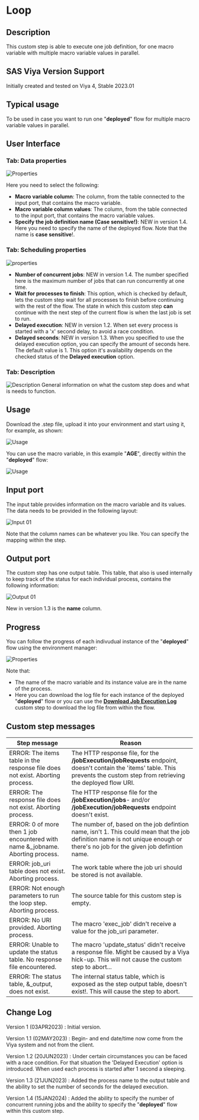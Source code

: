 # Loop

## Description

This custom step is able to execute one job definition, for one macro variable with multiple macro variable values in parallel.

## SAS Viya Version Support

Initially created and tested on Viya 4, Stable 2023.01

## Typical usage

To be used in case you want to run one "**deployed**" flow for multiple macro variable values in parallel.

## User Interface

### Tab: Data properties

![Properties](img/UI_data_properties.PNG)

Here you need to select the following:
- **Macro variable column**: The column, from the table connected to the input port, that contains the macro variable.
- **Macro variable column values**: The column, from the table connected to the input port, that contains the macro variable values.
- **Specify the job definition name (Case sensitive!)**: NEW in version 1.4. Here you need to specify the name of the deployed flow. Note that the name is **case sensitive**!.

### Tab: Scheduling properties

![properties](img/UI_scheduling_properties.PNG)

- **Number of concurrent jobs**: NEW in version 1.4. The number specified here is the maximum number of jobs that can run concurrently at one time.
- **Wait for processes to finish**: This option, which is checked by default, lets the custom step wait for all processes to finish before continuing with the rest of the flow. The state in which this custom step **can** continue with the next step of the current flow is when the last job is set to run.
- **Delayed execution**: NEW in version 1.2. When set every process is started with a 'x' second delay, to avoid a race condition. 
- **Delayed seconds**: NEW in version 1.3. When you specified to use the delayed execution option, you can specify the amount of seconds here. The default value is 1. This option it's availability depends on the checked status of the **Delayed execution** option.

### Tab: Description

![Description](img/UI_description.PNG)
General information on what the custom step does and what is needs to function.

## Usage

Download the .step file, upload it into your environment and start using it, for example, as shown:

![Usage](img/Usage.PNG)

You can use the macro variable, in this example "**AGE**", directly within the "**deployed**" flow:

![Usage](img/Usage_inner_flow.PNG)

## Input port

The input table provides information on the macro variable and its values. The data needs to be provided in the following layout:

![Input 01](img/Input_01.PNG)

Note that the column names can be whatever you like. You can specify the mapping within the step.

## Output port

The custom step has one output table. This table, that also is used internally to keep track of the status for each individual process, contains the following information:

![Output 01](img/Output_01.PNG)

New in version 1.3 is the **name** column.

## Progress

You can follow the progress of each indivudual instance of the "**deployed**" flow using the environment manager:

![Properties](img/Runtime.PNG)

Note that: 
- The name of the macro variable and its instance value are in the name of the process.
- Here you can download the log file for each instance of the deployed "**deployed**" flow or you can use the [**Download Job Execution Log**](../Download%20Job%20Execution%20Log/README.md) custom step to download the log file from within the flow.

## Custom step messages
| Step message                                                     | Reason    |
|------------------------------------------------------------------|-----------|
| ERROR: The items table in the response file does not exist. Aborting process.  | The HTTP response file, for the **/jobExecution/jobRequests** endpoint, doesn't contain the 'items' table. This prevents the custom step from retrieving the deployed flow URI.|
| ERROR: The response file does not exist. Aborting process.  | The HTTP response file for the **/jobExecution/jobs**- and/or **/jobExecution/jobRequests** endpoint doesn't exist.  |
| ERROR: 0 of more then 1 job encountered with name &_jobname. Aborting process.  | The number of, based on the job defintion name, isn't 1. This could mean that the job definition name is not unique enough or there's no job for the given job defintion name.|
|ERROR: job_uri table does not exist. Aborting process. | The work table where the job uri should be stored is not available. |
| ERROR: Not enough parameters to run the loop step. Aborting process. | The source table for this custom step is empty. |
| ERROR: No URI provided. Aborting process. | The macro 'exec_job' didn't receive a value for the job_uri parameter. |
| ERROR: Unable to update the status table. No response file encountered. | The macro 'update_status' didn't receive a response file. Might be caused by a Viya hick-up. This will not cause the custom step to abort... |
| ERROR: The status table, &_output, does not exist. | The internal status table, which is exposed as the step output table, doesn't exist!. This will cause the step to abort. |





## Change Log

Version 1 (03APR2023)   : Initial version.

Version 1.1 (02MAY2023) : Begin- and end date/time now come from the Viya system and not from the client.

Version 1.2 (20JUN2023) : Under certain circumstances you can be faced with a race condition. For that situation the 'Delayed Execution' option is introduced. When used each process is started after 1 second a sleeping.

Version 1.3 (21JUN2023) : Added the process name to the output table and the ability to set the number of seconds for the delayed execution.

Version 1.4 (15JAN2024) : Added the ability to specify the number of concurrent running jobs and the ability to specify the "**deployed**" flow within this custom step.